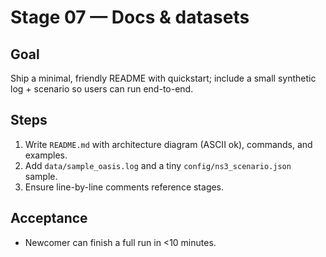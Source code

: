 # Stage 07 — Docs & datasets

## Goal
Ship a minimal, friendly README with quickstart; include a small synthetic log + scenario so users can run end-to-end.

## Steps
1. Write `README.md` with architecture diagram (ASCII ok), commands, and examples.
2. Add `data/sample_oasis.log` and a tiny `config/ns3_scenario.json` sample.
3. Ensure line-by-line comments reference stages.

## Acceptance
- Newcomer can finish a full run in <10 minutes.
